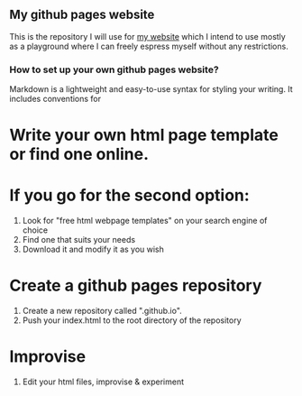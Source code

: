 ## My github pages website
This is the repository I will use for [my website](https://cemreefe.github.io/) which I intend to use mostly as a playground where I can freely espress myself without any restrictions.

### How to set up your own github pages website?

Markdown is a lightweight and easy-to-use syntax for styling your writing. It includes conventions for

# Write your own html page template or find one online. 
# If you go for the second option: 
1. Look for "free html webpage templates" on your search engine of choice
2. Find one that suits your needs
3. Download it and modify it as you wish

# Create a github pages repository 
1. Create a new repository called "<username>.github.io".
2. Push your index.html to the root directory of the repository
  
# Improvise
1. Edit your html files, improvise & experiment
